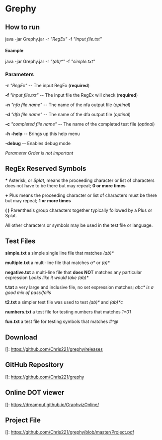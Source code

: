 # Grephy

## How to run
java -jar Grephy.jar -r _"RegEx"_ -f _"Input file.txt"_

#### Example
java -jar Grephy.jar -r _"(ab)*"_ -f _"simple.txt"_

### Parameters
**-r** _"RegEx"_               -- The input RegEx (**required**)

**-f** _"input file.txt"_      -- The input file the RegEx will check (**required**)

**-n** _"nfa file name"_       -- The name of the nfa output file (_optinal_)

**-d** _"dfa file name"_       -- The name of the dfa output file (_optinal_)

**-c** _"completed file name"_ -- The name of the completed test file (_optinal_)

**-h** **-help**               -- Brings up this help menu

**-debug**                     -- Enables debug mode


_Parameter Order is not important_

## RegEx Reserved Symbols
**&#42;** Asterisk, or _Splat_, means the proceeding character or list of characters does not have to be there but may repeat; **0 or more times**


**+** Plus means the proceeding character or list of characters must be there but may repeat; **1 or more times**


**( )** Parenthesis group characters together typically followed by a Plus or Splat.

All other characters or symbols may be used in the test file or language.

## Test Files
**simple.txt** a simple single line file that matches _(ab)*_

**multiple.txt** a multi-line file that matches _a*_ or _(a)*_

**negative.txt** a multi-line file that **does NOT** matches any particular expression _Looks like it would take (ab)*_

**t.txt** a very large and inclusive file, no set expression matches; _a*b*c* is a good mix of pass/fails_

**t2.txt** a simpler test file was used to test _(ab)*_ and _(ab)*c_

**numbers.txt** a test file for testing numbers that matches _1*01_

**fun.txt** a test file for testing symbols that matches _#*^*@_

## Download
[]: https://github.com/Chris221/grephy/releases

## GitHub Repository
[]: https://github.com/Chris221/grephy

## Online DOT viewer
[]: https://dreampuf.github.io/GraphvizOnline/

## Project File
[]: https://github.com/Chris221/grephy/blob/master/Project.pdf
